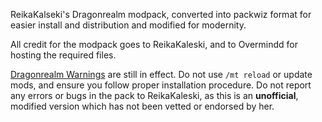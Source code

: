 ReikaKalseki's Dragonrealm modpack, converted into packwiz format for easier install and distribution and modified for modernity.

All credit for the modpack goes to ReikaKaleski, and to Overmindd for hosting the required files.

[Dragonrealm Warnings](https://dragonrealm.overminddl1.com/warning.php) are still in effect. Do not use `/mt reload` or update mods, and ensure you follow proper installation procedure. Do not report any errors or bugs in the pack to ReikaKaleski, as this is an **unofficial**, modified version which has not been vetted or endorsed by her.
